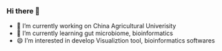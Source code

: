 ### Hi there 👋


- 🔭 I’m currently working on China Agricultural Univerisity
- 🌱 I’m currently learning gut microbiome, bioinformatics
- 😄 I’m interested in develop Visualiztion tool, bioinformatics softwares



